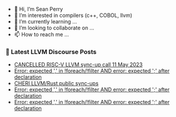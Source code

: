 - 👋 Hi, I’m Sean Perry
- 👀 I’m interested in compilers (c++, COBOL, llvm)
- 🌱 I’m currently learning ...
- 💞️ I’m looking to collaborate on ...
- 📫 How to reach me ...

<!---
s66perry/s66perry is a ✨ special ✨ repository because its `README.md` (this file) appears on your GitHub profile.
You can click the Preview link to take a look at your changes.
--->
### 📕 Latest LLVM Discourse Posts

<!-- DISCOURSE-LLVM:START -->
- [CANCELLED RISC-V LLVM sync-up call 11 May 2023](https://discourse.llvm.org/t/cancelled-risc-v-llvm-sync-up-call-11-may-2023/70531#post_1)
- [Error: expected &#39;,&#39; in !foreach/!filter AND error: expected &#39;;&#39; after declaration](https://discourse.llvm.org/t/error-expected-in-foreach-filter-and-error-expected-after-declaration/70527#post_3)
- [CHERI LLVM/Rust public sync-ups](https://discourse.llvm.org/t/cheri-llvm-rust-public-sync-ups/62815?page=2#post_21)
- [Error: expected &#39;,&#39; in !foreach/!filter AND error: expected &#39;;&#39; after declaration](https://discourse.llvm.org/t/error-expected-in-foreach-filter-and-error-expected-after-declaration/70527#post_2)
- [Error: expected &#39;,&#39; in !foreach/!filter AND error: expected &#39;;&#39; after declaration](https://discourse.llvm.org/t/error-expected-in-foreach-filter-and-error-expected-after-declaration/70527#post_1)
<!-- DISCOURSE-LLVM:END -->

